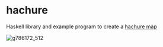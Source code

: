 hachure
=======================
Haskell library and example program to create a [hachure map](https://en.wikipedia.org/wiki/Hachure_map)

![g786172_512](https://user-images.githubusercontent.com/1815818/141533961-18ae9ef5-978d-4d18-9a21-ad3c1151a387.png)
